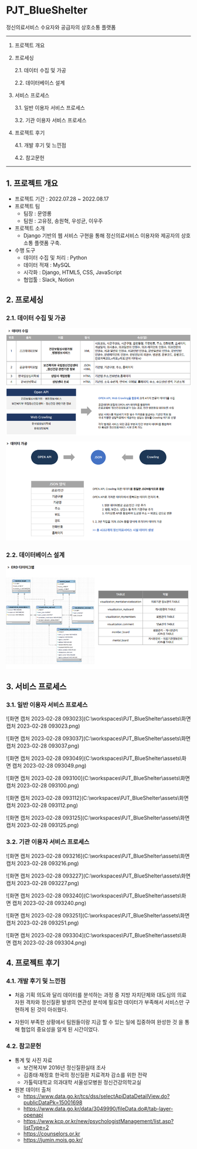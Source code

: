 # PJT_BlueShelter

정신의료서비스 수요자와 공급자의 상호소통 플랫폼

---

1. 프로젝트 개요 

2. 프로세싱

   2.1. 데이터 수집 및 가공

   2.2. 데이터베이스 설계

3. 서비스 프로세스

   3.1. 일반 이용자 서비스 프로세스

   3.2. 기관 이용자 서비스 프로세스

4. 프로젝트 후기

   4.1. 개발 후기 및 느낀점

   4.2. 참고문헌

---



## 1. 프로젝트 개요

- 프로젝트 기간 : 2022.07.28 ~ 2022.08.17
- 프로젝트 팀 
  - 팀장 : 문영롱
  - 팀원 : 고유정, 송원혁, 우성균, 이우주
- 프로젝트 소개 
  - Django 기반의 웹 서비스 구현을 통해 정신의료서비스 이용자와 제공자의 상호소통 플랫폼 구축.
- 수행 도구 
  - 데이터 수집 및 처리 : Python
  - 데이터 적재 : MySQL
  - 시각화 : Django, HTML5, CSS, JavaScript
  - 협업툴 : Slack, Notion



## 2. 프로세싱

### 2.1. 데이터 수집 및 가공

![데이터수집](assets/data1.png)

![데이터가공](assets/data2.png)

### 2.2. 데이터베이스 설계

![데이터베이스설계](assets/data3.png)



## 3. 서비스 프로세스

### 3.1. 일반 이용자 서비스 프로세스

![화면 캡처 2023-02-28 093023](C:\workspaces\PJT_BlueShelter\assets\화면 캡처 2023-02-28 093023.png)

![화면 캡처 2023-02-28 093037](C:\workspaces\PJT_BlueShelter\assets\화면 캡처 2023-02-28 093037.png)

![화면 캡처 2023-02-28 093049](C:\workspaces\PJT_BlueShelter\assets\화면 캡처 2023-02-28 093049.png)

![화면 캡처 2023-02-28 093100](C:\workspaces\PJT_BlueShelter\assets\화면 캡처 2023-02-28 093100.png)

![화면 캡처 2023-02-28 093112](C:\workspaces\PJT_BlueShelter\assets\화면 캡처 2023-02-28 093112.png)

![화면 캡처 2023-02-28 093125](C:\workspaces\PJT_BlueShelter\assets\화면 캡처 2023-02-28 093125.png)

### 3.2. 기관 이용자 서비스 프로세스

![화면 캡처 2023-02-28 093216](C:\workspaces\PJT_BlueShelter\assets\화면 캡처 2023-02-28 093216.png)

![화면 캡처 2023-02-28 093227](C:\workspaces\PJT_BlueShelter\assets\화면 캡처 2023-02-28 093227.png)

![화면 캡처 2023-02-28 093240](C:\workspaces\PJT_BlueShelter\assets\화면 캡처 2023-02-28 093240.png)

![화면 캡처 2023-02-28 093251](C:\workspaces\PJT_BlueShelter\assets\화면 캡처 2023-02-28 093251.png)

![화면 캡처 2023-02-28 093304](C:\workspaces\PJT_BlueShelter\assets\화면 캡처 2023-02-28 093304.png)



## 4. 프로젝트 후기

### 4.1. 개발 후기 및 느낀점

- 처음 기획 의도와 달리 데이터를 분석하는 과정 중 지방 자치단체와 대도심의 의료자원 격차와 정신질환 발생의 연관성 분석에 필요한 데이터가 부족해서 서비스만 구현하게 된 것이 아쉬웠다.

- 자원이 부족한 상황에서 팀원들이랑 지금 할 수 있는 일에 집중하여 완성한 것 을 통해 협업의 중요성을 알게 된 시간이었다.

  

### 4.2. 참고문헌

- 통계 및 사진 자료  
  - 보건복지부 2016년 정신질환실태 조사  
  - 김종태·채정호 한국의 정신질환 치료격차 감소를 위한 전략
  - 가톨릭대학교 의과대학 서울성모병원 정신건강의학교실 
- 원본 데이터  출처
  - https://www.data.go.kr/tcs/dss/selectApiDataDetailView.do?publicDataPk=15001698  
  - https://www.data.go.kr/data/3049990/fileData.do#/tab-layer-openapi  
  - https://www.kcp.or.kr/new/psychologistManagement/list.asp?listType=2  
  - https://counselors.or.kr  
  - https://jumin.mois.go.kr/
